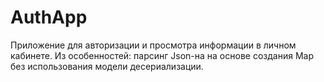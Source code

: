 # AuthApp
Приложение для авторизации и просмотра информации в личном кабинете. Из особенностей: парсинг Json-на на основе создания Map без использования модели десериализации.
